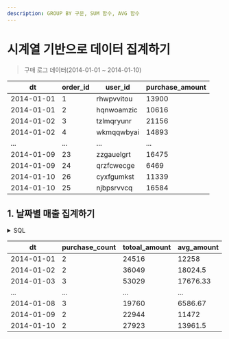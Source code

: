 ```yaml
---
description: GROUP BY 구문, SUM 함수, AVG 함수
---
```


# 시계열 기반으로 데이터 집계하기

> 구매 로그 데이터(2014-01-01 \~ 2014-01-10)

| dt         | order\_id | user\_id   | purchase\_amount |
| ---------- | --------- | ---------- | ---------------- |
| 2014-01-01 | 1         | rhwpvvitou | 13900            |
| 2014-01-01 | 2         | hqnwoamzic | 10616            |
| 2014-01-02 | 3         | tzlmqryunr | 21156            |
| 2014-01-02 | 4         | wkmqqwbyai | 14893            |
| ...        | ...       | ...        | ...              |
| 2014-01-09 | 23        | zzgauelgrt | 16475            |
| 2014-01-09 | 24        | qrzfcwecge | 6469             |
| 2014-01-10 | 26        | cyxfgumkst | 11339            |
| 2014-01-10 | 25        | njbpsrvvcq | 16584            |

## 1. 날짜별 매출 집계하기

<details>

<summary>SQL</summary>

```sql
SELECT dt,
       COUNT(*)                       AS purchase_count,
       round(SUM(purchase_amount), 2) AS totoal_amount,
       round(AVG(purchase_amount), 2) AS avg_amount
FROM purchase_log
GROUP BY dt
ORDER BY dt;
```

</details>

| dt         | purchase\_count | totoal\_amount | avg\_amount |
| ---------- | --------------- | -------------- | ----------- |
| 2014-01-01 | 2               | 24516          | 12258       |
| 2014-01-02 | 2               | 36049          | 18024.5     |
| 2014-01-03 | 3               | 53029          | 17676.33    |
| ...        | ...             | ...            | ...         |
| 2014-01-08 | 3               | 19760          | 6586.67     |
| 2014-01-09 | 2               | 22944          | 11472       |
| 2014-01-10 | 2               | 27923          | 13961.5     |
